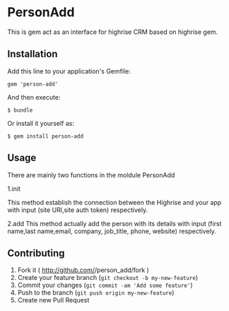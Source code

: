 # PersonAdd

This is gem act as an interface for highrise CRM based
on highrise gem.

## Installation

Add this line to your application's Gemfile:

    gem 'person-add'

And then execute:

    $ bundle

Or install it yourself as:

    $ gem install person-add

## Usage

There are mainly two functions in the moldule PersonAdd

1.init

This method establish the connection between the Highrise and your app
with input (site URl,site auth token) respectively.

2.add
This method actually add the person with its details with input
(first name,last name,email, company, job_title, phone, website) respectively.

## Contributing

1. Fork it ( http://github.com/<my-github-username>/person_add/fork )
2. Create your feature branch (`git checkout -b my-new-feature`)
3. Commit your changes (`git commit -am 'Add some feature'`)
4. Push to the branch (`git push origin my-new-feature`)
5. Create new Pull Request
